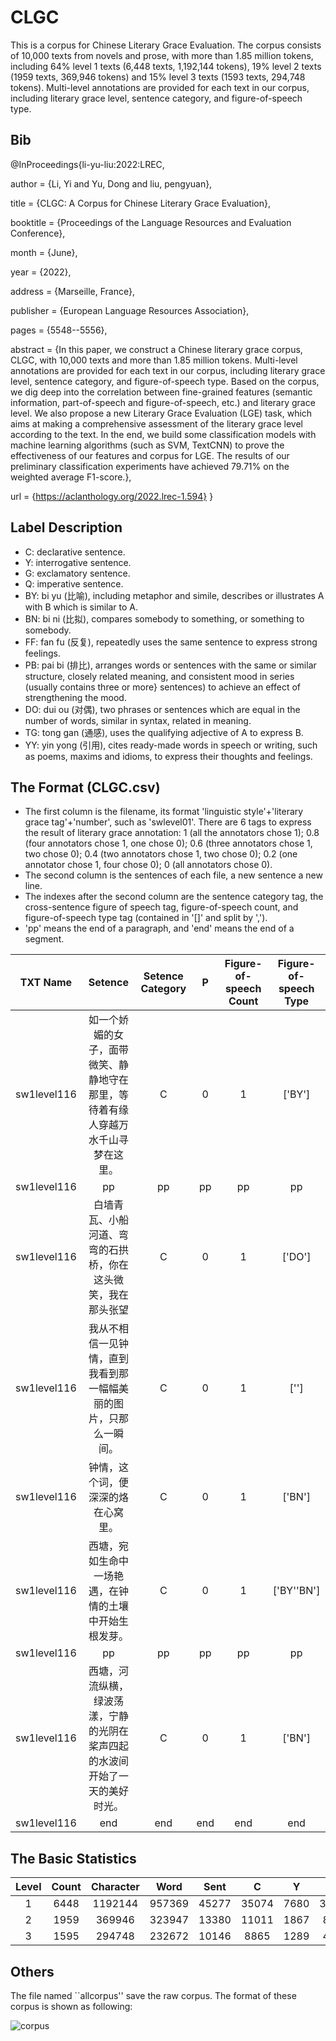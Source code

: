 # CLGC
This is a corpus for Chinese Literary Grace Evaluation. The corpus consists of 10,000 texts from novels and prose, with more than 1.85 million tokens, including 64\% level 1 texts (6,448 texts, 1,192,144 tokens), 19\% level 2 texts (1959 texts, 369,946 tokens) and 15\% level 3 texts (1593 texts, 294,748 tokens). Multi-level annotations are provided for each text in our corpus, including literary grace level, sentence category, and figure-of-speech type.
## Bib
@InProceedings{li-yu-liu:2022:LREC,

  author    = {Li, Yi  and  Yu, Dong  and  liu, pengyuan},
  
  title     = {CLGC: A Corpus for Chinese Literary Grace Evaluation},
  
  booktitle      = {Proceedings of the Language Resources and Evaluation Conference},
  
  month          = {June},
  
  year           = {2022},
  
  address        = {Marseille, France},
  
  publisher      = {European Language Resources Association},
  
  pages     = {5548--5556},
  
  abstract  = {In this paper, we construct a Chinese literary grace corpus, CLGC, with 10,000 texts and more than 1.85 million tokens. Multi-level annotations are provided for each text in our corpus, including literary grace level, sentence category, and figure-of-speech type. Based on the corpus, we dig deep into the correlation between fine-grained features (semantic information, part-of-speech and figure-of-speech, etc.) and literary grace level. We also propose a new Literary Grace Evaluation (LGE) task, which aims at making a comprehensive assessment of the literary grace level according to the text. In the end, we build some classification models with machine learning algorithms (such as SVM, TextCNN) to prove the effectiveness of our features and corpus for LGE. The results of our preliminary classification experiments have achieved 79.71\% on the weighted average F1-score.},
  
  url       = {https://aclanthology.org/2022.lrec-1.594}
}
## Label Description
- C: declarative sentence. 
- Y: interrogative sentence.
- G: exclamatory sentence.
- Q: imperative sentence.
- BY: bi yu (比喻), including metaphor and simile, describes or illustrates A with B which is similar to A. 
- BN: bi ni (比拟), compares somebody to something, or something to somebody. 
- FF: fan fu (反复), repeatedly uses the same sentence to express strong feelings.
- PB: pai bi (排比), arranges words or sentences with the same or similar structure, closely related meaning, and consistent mood in series (usually contains three or more} sentences) to achieve an effect of strengthening the mood. 
- DO: dui ou (对偶), two phrases or sentences which are equal in the number of words, similar in syntax, related in meaning.
- TG: tong gan (通感), uses the qualifying adjective of A to express B. 
- YY: yin yong (引用), cites ready-made words in speech or writing, such as poems, maxims and idioms, to express their thoughts and feelings. 
## The Format (CLGC.csv)
- The first column is the filename, its format 'linguistic style'+'literary grace tag'+'number', such as 'swlevel01'. There are 6 tags to express the result of literary grace annotation: 1 (all the annotators chose 1); 0.8 (four annotators chose 1, one chose 0); 0.6 (three annotators chose 1, two chose 0); 0.4 (two annotators chose 1, two chose 0); 0.2 (one annotator chose 1, four chose 0); 0 (all annotators chose 0).
- The second column is the sentences of each file, a new sentence a new line. 
- The indexes after the second column are the sentence category tag, the cross-sentence figure of speech tag, figure-of-speech count, and figure-of-speech type tag (contained in '[]' and split by ','). 
- 'pp' means the end of a paragraph, and 'end' means the end of a segment.

| TXT Name  | Setence | Setence Category | P |Figure-of-speech Count | Figure-of-speech Type |
| :-------------: | :-------------: | :-------------: | :-------------: | :-------------: |:-------------: |
|sw1level116| 如一个娇媚的女子，面带微笑、静静地守在那里，等待着有缘人穿越万水千山寻梦在这里。  | C |0 |1 |['BY'] |
|sw1level116| pp |  pp | pp | pp | pp | pp |
|sw1level116|白墙青瓦、小船河道、弯弯的石拱桥，你在这头微笑，我在那头张望| C |0 |1 |['DO'] |
|sw1level116|我从不相信一见钟情，直到我看到那一幅幅美丽的图片，只那么一瞬间。| C |0 |1 |[''] |
|sw1level116|钟情，这个词，便深深的烙在心窝里。 | C |0 |1 |['BN'] |
|sw1level116|西塘，宛如生命中一场艳遇，在钟情的土壤中开始生根发芽。 | C |0 |1 |['BY''BN'] |
|sw1level116|pp |  pp | pp | pp | pp | pp |
|sw1level116|西塘，河流纵横，绿波荡漾，宁静的光阴在桨声四起的水波间开始了一天的美好时光。| C |0 |1 |['BN'] |
|sw1level116|end |end |end |end |end |end |

## The Basic Statistics
| Level  | Count | Character | Word | Sent |C|Y|Q|G|BY|BN|FF|PB|DO|TG|YY|P|
| :-------------: | :-------------: | :-------------: | :-------------: | :-------------: |:-------------: |:-------------: |:-------------: |:-------------: |:-------------: |:-------------: |:-------------: |:-------------: |:-------------: |:-------------: |:-------------: |:-------------: |
|1|6448|1192144|957369|45277|35074|7680|3768|424|1570|747|389|923|418|131|889|537|
|2|1959|369946|323947|13380|11011|1867|859|139|1219|688|205|632|516|108|518|436|4123|
|3|1595|294748|232672|10146|8865|1289|404|41|2014|2457|185|907|1143|306|552|538|7687|

## Others
The file named ``allcorpus'' save the raw corpus. The format of these corpus is shown as following:

![corpus](https://user-images.githubusercontent.com/31537780/149188967-fe4945ed-70d3-425e-9992-13f588fed0fe.png)
